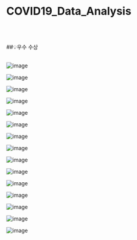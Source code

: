 # COVID19_Data_Analysis
<br>
<br>

##💡우수 수상
<br>
<br>

![image](https://user-images.githubusercontent.com/53109557/220536567-77b4b44c-215f-4ea0-8415-f7f144d956c6.png)

![image](https://user-images.githubusercontent.com/53109557/220536625-6f0c69d3-611b-404d-b9ae-57740a509e7d.png)

![image](https://user-images.githubusercontent.com/53109557/220536653-6288f7e0-f3a3-4fee-babd-0a203443f15b.png)

![image](https://user-images.githubusercontent.com/53109557/220536682-b07df474-f5f2-4f60-9c6a-57d81321b3b9.png)

![image](https://user-images.githubusercontent.com/53109557/220536721-a007f576-d7cb-4366-9894-93c73ac4e37c.png)

![image](https://user-images.githubusercontent.com/53109557/220536818-da7737bb-882f-4128-8e8d-fbc63892bdcc.png)

![image](https://user-images.githubusercontent.com/53109557/220536840-64fd3cc9-0b1d-4027-9a2f-1ea078b1562b.png)

![image](https://user-images.githubusercontent.com/53109557/220536864-a0c85808-7096-4a4f-85f4-a37060e7e24a.png)

![image](https://user-images.githubusercontent.com/53109557/220536887-4849b2eb-b3bf-4367-b446-0879ba0e4d24.png)

![image](https://user-images.githubusercontent.com/53109557/220536917-cfe687dd-051d-4c06-87ae-5e011c628737.png)

![image](https://user-images.githubusercontent.com/53109557/220536936-7db5472e-3041-439e-be0c-92647ab2e07a.png)

![image](https://user-images.githubusercontent.com/53109557/220536958-59d0366a-9f21-4eaf-bc14-6aa0c1bd303b.png)

![image](https://user-images.githubusercontent.com/53109557/220536993-2b62947e-2a88-422d-8201-46c6a6641527.png)

![image](https://user-images.githubusercontent.com/53109557/220537060-ca2ce37f-7776-467b-9257-545e7a688980.png)

![image](https://user-images.githubusercontent.com/53109557/220537087-03ff3ff1-3e84-4fac-8989-3ac7828233f4.png)








